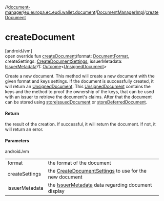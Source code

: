 //[document-manager](../../../index.md)/[eu.europa.ec.eudi.wallet.document](../index.md)/[DocumentManagerImpl](index.md)/[createDocument](create-document.md)

# createDocument

[androidJvm]\
open override fun [createDocument](create-document.md)(format: [DocumentFormat](../../eu.europa.ec.eudi.wallet.document.format/-document-format/index.md), createSettings: [CreateDocumentSettings](../-create-document-settings/index.md), issuerMetadata: [IssuerMetadata](../../eu.europa.ec.eudi.wallet.document.metadata/-issuer-metadata/index.md)?): [Outcome](../-outcome/index.md)&lt;[UnsignedDocument](../-unsigned-document/index.md)&gt;

Create a new document. This method will create a new document with the given format and keys settings. If the document is successfully created, it will return an [UnsignedDocument](../-unsigned-document/index.md). This [UnsignedDocument](../-unsigned-document/index.md) contains the keys and the method to proof the ownership of the keys, that can be used with an issuer to retrieve the document's claims. After that the document can be stored using [storeIssuedDocument](store-issued-document.md) or [storeDeferredDocument](store-deferred-document.md).

#### Return

the result of the creation. If successful, it will return the document. If not, it will return an error.

#### Parameters

androidJvm

| | |
|---|---|
| format | the format of the document |
| createSettings | the [CreateDocumentSettings](../-create-document-settings/index.md) to use for the new document |
| issuerMetadata | the [IssuerMetadata](../../eu.europa.ec.eudi.wallet.document.metadata/-issuer-metadata/index.md) data regarding document display |
